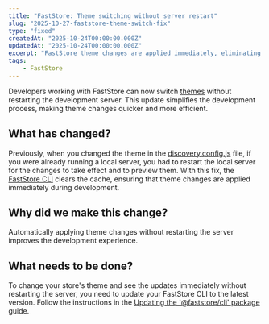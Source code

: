 ```yaml
---
title: "FastStore: Theme switching without server restart" 
slug: "2025-10-27-faststore-theme-switch-fix" 
type: "fixed"
createdAt: "2025-10-24T00:00:00.000Z"
updatedAt: "2025-10-24T00:00:00.000Z"
excerpt: "FastStore theme changes are applied immediately, eliminating the need to restart the development server after modifying the theme configuration."
tags:
    - FastStore
---
```


Developers working with FastStore can now switch [themes](https://developers.vtex.com/docs/guides/faststore/themes-overview) without restarting the development server. This update simplifies the development process, making theme changes quicker and more efficient.

## What has changed?

Previously, when you changed the theme in the [discovery.config.js](https://developers.vtex.com/docs/guides/faststore/developer-tools-config-options#theme) file, if you were already running a local server, you had to restart the local server for the changes to take effect and to preview them. With this fix, the [FastStore CLI](https://developers.vtex.com/docs/guides/faststore/developer-tools-faststore-cli) clears the cache, ensuring that theme changes are applied immediately during development.

## Why did we make this change?

Automatically applying theme changes without restarting the server improves the development experience.

## What needs to be done?

To change your store's theme and see the updates immediately without restarting the server, you need to update your FastStore CLI to the latest version. Follow the instructions in the [Updating the '@faststore/cli' package](https://developers.vtex.com/docs/guides/faststore/developer-tools-updating-the-cli-package-version) guide.

